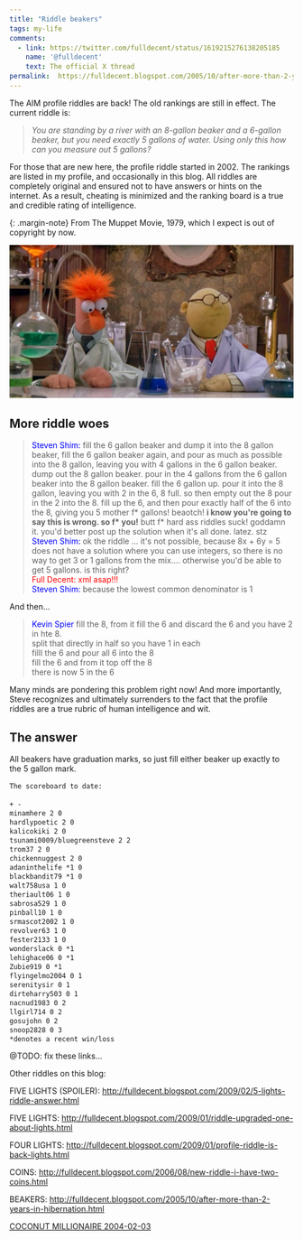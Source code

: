```yaml
---
title: "Riddle beakers"
tags: my-life
comments:
  - link: https://twitter.com/fulldecent/status/1619215276138205185
    name: '@fulldecent'
    text: The official X thread
permalink:	https://fulldecent.blogspot.com/2005/10/after-more-than-2-years-in-hibernation.html
---
```


The AIM profile riddles are back! The old rankings are still in effect. The current riddle is:<br />

<blockquote style="font-style: italic;">
You are standing by a river with an 8-gallon beaker and a 6-gallon beaker, but you need exactly 5 gallons of water. Using only this how can you measure out 5 gallons?</blockquote>

For those that are new here, the profile riddle started in 2002. The rankings are listed in my profile, and occasionally in this blog. All riddles are completely original and ensured not to have answers or hints on the internet. As a result, cheating is minimized and the ranking board is a true and credible rating of intelligence.

{: .margin-note}
From The Muppet Movie, 1979, which I expect is out of copyright by now.

![Muppets and beakers](/assets/images/2005-10-18-riddle-beakers.jpg)

## More riddle woes

> <span style="color:blue">Steven Shim:</span> fill the 6 gallon beaker and dump it into the 8 gallon beaker, fill the 6 gallon beaker again, and pour as much as possible into the 8 gallon, leaving you with 4 gallons in the 6 gallon beaker. dump out the 8 gallon beaker. pour in the 4 gallons from the 6 gallon beaker into the 8 gallon beaker. fill the 6 gallon up. pour it into the 8 gallon, leaving you with 2 in the 6, 8 full. so then empty out the 8 pour in the 2 into the 8. fill up the 6, and then pour exactly half of the 6 into the 8, giving you 5 mother f* gallons! beaotch! **i know you're going to say this is wrong. so f\* you!** butt f\* hard ass riddles suck! goddamn it. you'd better post up the solution when it's all done. latez. stz<br />
> <span style="color:blue">Steven Shim:</span> ok the riddle ... it's not possible, because 8x + 6y = 5 does not have a solution where you can use integers, so there is no way to get 3 or 1 gallons from the mix.... otherwise you'd be able to get 5 gallons. is this right?<br />
> <span style="color:red">Full Decent: xml asap!!!</span><br />
> <span style="color:blue">Steven Shim:</span> because the lowest common denominator is 1

And then...

> <span style="color:blue">Kevin Spier</span> fill the 8, from it fill the 6 and discard the 6 and you have 2 in hte 8.<br />
split that directly in half so you have 1 in each<br />
filll the 6 and pour all 6 into the 8<br />
fill the 6 and from it top off the 8<br />
there is now 5 in the 6<br />

Many minds are pondering this problem right now! And more importantly, Steve recognizes and ultimately surrenders to the fact that the profile riddles are a true rubric of human intelligence and wit.

## The answer
All beakers have graduation marks, so just fill either beaker up exactly to the 5 gallon mark.

```
The scoreboard to date:

+ -
minamhere 2 0
hardlypoetic 2 0
kalicokiki 2 0
tsunami0009/bluegreensteve 2 2
trom37 2 0
chickennuggest 2 0
adaninthelife *1 0
blackbandit79 *1 0
walt758usa 1 0
theriault06 1 0
sabrosa529 1 0
pinball10 1 0
srmascot2002 1 0
revolver63 1 0
fester2133 1 0
wonderslack 0 *1
lehighace06 0 *1
Zubie919 0 *1
flyingelmo2004 0 1
serenitysir 0 1
dirteharry503 0 1
nacnud1983 0 2
llgirl714 0 2
gosujohn 0 2
snoop2828 0 3
*denotes a recent win/loss
```

@TODO: fix these links...

Other riddles on this blog:

FIVE LIGHTS (SPOILER): <a href="http://fulldecent.blogspot.com/2009/02/5-lights-riddle-answer.html">http://fulldecent.blogspot.com/2009/02/5-lights-riddle-answer.html</a>

FIVE LIGHTS:&nbsp;<a href="http://fulldecent.blogspot.com/2009/01/riddle-upgraded-one-about-lights.html">http://fulldecent.blogspot.com/2009/01/riddle-upgraded-one-about-lights.html</a>

FOUR LIGHTS:&nbsp;<a href="http://fulldecent.blogspot.com/2009/01/profile-riddle-is-back-lights.html">http://fulldecent.blogspot.com/2009/01/profile-riddle-is-back-lights.html</a>

COINS:&nbsp;<a href="http://fulldecent.blogspot.com/2006/08/new-riddle-i-have-two-coins.html">http://fulldecent.blogspot.com/2006/08/new-riddle-i-have-two-coins.html</a>

BEAKERS:&nbsp;<a href="http://fulldecent.blogspot.com/2005/10/after-more-than-2-years-in-hibernation.html">http://fulldecent.blogspot.com/2005/10/after-more-than-2-years-in-hibernation.html</a>

[COCONUT MILLIONAIRE 2004-02-03](/2004/02/03/Riddle-answers-to-the-coconut-millionaire-question)